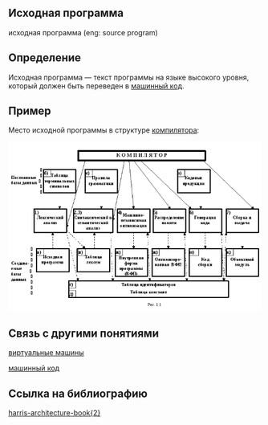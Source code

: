 ## Исходная программа 
исходная программа (eng: source program) 

## Определение
Исходная программа — текст программы на языке высокого уровня, который должен быть переведен в [машинный код](machine_code_1.md).
## Пример
Место исходной программы в структуре [компилятора](compiler_1.md):

![source program](../images/compiler_org.png)

## Связь с другими понятиями
[виртуальные машины](virtual_machines_1.md)

[машинный код](machine_code_1.md)

## Cсылка на библиографию
[harris-architecture-book{2}](../bibliography/harris-architecture-book%7B2%7D.md)

